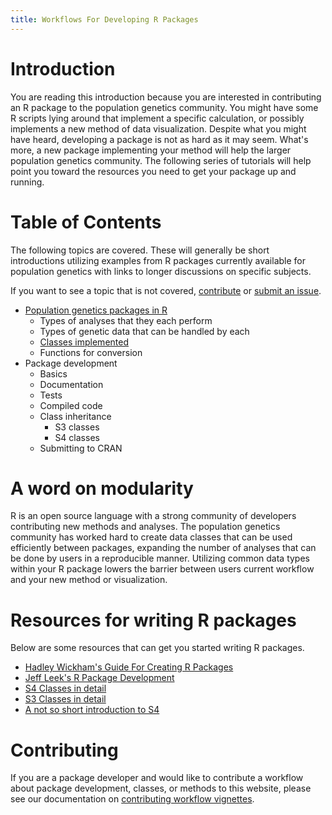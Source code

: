 ```yaml
---
title: Workflows For Developing R Packages
---
```


Introduction
=======

You are reading this introduction because you are interested in contributing an
R package to the population genetics community. You might have some R scripts
lying around that implement a specific calculation, or possibly implements a new
method of data visualization. Despite what you might have heard, developing a 
package is not as hard as it may seem. What's more, a new package implementing
your method will help the larger population genetics community. The following
series of tutorials will help point you toward the resources you need to get your
package up and running.

Table of Contents
=======

The following topics are covered. These will generally be short introductions 
utilizing examples from R packages currently available for population genetics
with links to longer discussions on specific subjects.

If you want to see a topic that is not 
covered, [contribute](CONTRIBUTING.html) or 
[submit an issue](https://github.com/NESCent/popgenInfo/issues). 

- [Population genetics packages in R](PACKAGES.html)
    - Types of analyses that they each perform
    - Types of genetic data that can be handled by each
    - [Classes implemented](DATAFORMATS.html)
    - Functions for conversion
- Package development
    - Basics
    - Documentation
    - Tests
    - Compiled code
    - Class inheritance
      - S3 classes <!--(strataG example)-->
      - S4 classes <!--(genind example)-->
    - Submitting to CRAN
    
A word on modularity
=======

R is an open source language with a strong community of developers contributing
new methods and analyses. The population genetics community has worked hard to 
create data classes that can be used efficiently between packages, expanding the
number of analyses that can be done by users in a reproducible manner. Utilizing
common data types within your R package lowers the barrier between users current
workflow and your new method or visualization. 

Resources for writing R packages
=======

Below are some resources that can get you started writing R packages. 

 - [Hadley Wickham's Guide For Creating R Packages](http://r-pkgs.had.co.nz/)
 - [Jeff Leek's R Package Development](https://github.com/jtleek/rpackages)
 - [S4 Classes in detail](http://adv-r.had.co.nz/S4.html)
 - [S3 Classes in detail](http://adv-r.had.co.nz/S3.html)
 - [A not so short introduction to S4](http://cran.r-project.org/doc/contrib/Genolini-S4tutorialV0-5en.pdf)

Contributing
=======

If you are a package developer and would like to contribute a workflow about
package development, classes, or methods to this website, please see our
documentation on [contributing workflow vignettes](CONTRIBUTING.html).